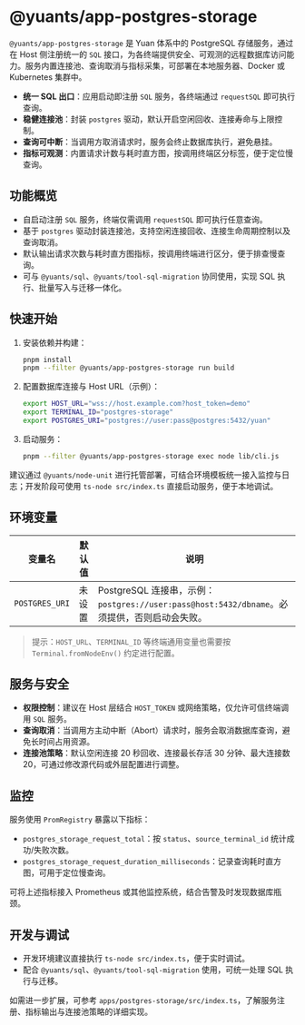 # @yuants/app-postgres-storage

`@yuants/app-postgres-storage` 是 Yuan 体系中的 PostgreSQL 存储服务，通过在 Host 侧注册统一的 `SQL` 接口，为各终端提供安全、可观测的远程数据库访问能力。服务内置连接池、查询取消与指标采集，可部署在本地服务器、Docker 或 Kubernetes 集群中。

- **统一 SQL 出口**：应用启动即注册 `SQL` 服务，各终端通过 `requestSQL` 即可执行查询。
- **稳健连接池**：封装 `postgres` 驱动，默认开启空闲回收、连接寿命与上限控制。
- **查询可中断**：当调用方取消请求时，服务会终止数据库执行，避免悬挂。
- **指标可观测**：内置请求计数与耗时直方图，按调用终端区分标签，便于定位慢查询。

## 功能概览

- 自启动注册 `SQL` 服务，终端仅需调用 `requestSQL` 即可执行任意查询。
- 基于 `postgres` 驱动封装连接池，支持空闲连接回收、连接生命周期控制以及查询取消。
- 默认输出请求次数与耗时直方图指标，按调用终端进行区分，便于排查慢查询。
- 可与 `@yuants/sql`、`@yuants/tool-sql-migration` 协同使用，实现 SQL 执行、批量写入与迁移一体化。

## 快速开始

1. 安装依赖并构建：
   ```bash
   pnpm install
   pnpm --filter @yuants/app-postgres-storage run build
   ```
2. 配置数据库连接与 Host URL（示例）：
   ```bash
   export HOST_URL="wss://host.example.com?host_token=demo"
   export TERMINAL_ID="postgres-storage"
   export POSTGRES_URI="postgres://user:pass@postgres:5432/yuan"
   ```
3. 启动服务：
   ```bash
   pnpm --filter @yuants/app-postgres-storage exec node lib/cli.js
   ```

建议通过 `@yuants/node-unit` 进行托管部署，可结合环境模板统一接入监控与日志；开发阶段可使用 `ts-node src/index.ts` 直接启动服务，便于本地调试。

## 环境变量

| 变量名         | 默认值 | 说明                                                                                         |
| -------------- | ------ | -------------------------------------------------------------------------------------------- |
| `POSTGRES_URI` | 未设置 | PostgreSQL 连接串，示例：`postgres://user:pass@host:5432/dbname`。必须提供，否则启动会失败。 |

> 提示：`HOST_URL`、`TERMINAL_ID` 等终端通用变量也需要按 `Terminal.fromNodeEnv()` 约定进行配置。

## 服务与安全

- **权限控制**：建议在 Host 层结合 `HOST_TOKEN` 或网络策略，仅允许可信终端调用 `SQL` 服务。
- **查询取消**：当调用方主动中断（Abort）请求时，服务会取消数据库查询，避免长时间占用资源。
- **连接池策略**：默认空闲连接 20 秒回收、连接最长存活 30 分钟、最大连接数 20，可通过修改源代码或外层配置进行调整。

## 监控

服务使用 `PromRegistry` 暴露以下指标：

- `postgres_storage_request_total`：按 `status`、`source_terminal_id` 统计成功/失败次数。
- `postgres_storage_request_duration_milliseconds`：记录查询耗时直方图，可用于定位慢查询。

可将上述指标接入 Prometheus 或其他监控系统，结合告警及时发现数据库瓶颈。

## 开发与调试

- 开发环境建议直接执行 `ts-node src/index.ts`，便于实时调试。
- 配合 `@yuants/sql`、`@yuants/tool-sql-migration` 使用，可统一处理 SQL 执行与迁移。

如需进一步扩展，可参考 `apps/postgres-storage/src/index.ts`，了解服务注册、指标输出与连接池策略的详细实现。
